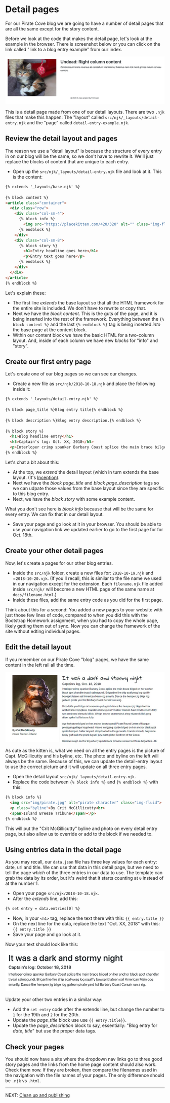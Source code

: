 # Detail pages

For our Pirate Cove blog we are going to have a number of detail pages that are all the same except for the story content.

Before we look at the code that makes the detail page, let's look at the example in the browser. There is screenshot below or you can click on the link called "link to a blog entry example" from our index.

![static page example](../images/static-detail-page-example.png)

This is a detail page made from one of our detail layouts. There are two `.njk` files that make this happen: The "layout" called `src/njk/_layouts/detail-entry.njk` and the "page" called `detail-entry-example.njk`.

## Review the detail layout and pages

The reason we use a "detail layout" is because the structure of every entry in on our blog will be the same, so we don't have to rewrite it. We'll just replace the blocks of content that are unique to each entry.

- Open up the `src/njk/_layouts/detail-entry.njk` file and look at it. This is the content:

```html
{% extends '_layouts/base.njk' %}

{% block content %}
<article class="container">
  <div class="row">
    <div class="col-sm-4">
      {% block info %}
        <img src="https://placekitten.com/420/320" alt="" class="img-fluid">
      {% endblock %}
    </div>
    <div class="col-sm-8">
      {% block story %}
        <h1>Entry headline goes here</h1>
        <p>Entry text goes here</p>
      {% endblock %}
    </div>
  </div>
</article>
{% endblock %}
```

Let's explain these:

- The first line _extends_ the base layout so that all the HTML framework for the entire site is included. We don't have to rewrite or copy that.
- Next we have the _block content_. This is the guts of the page, and it is being inserted into the rest of the framework. Everything between the `{% block content %}` and the last `{% endblock %}` tag is being inserted _into_ the base page at the content block.
- Within our content block we have the basic HTML for a two-column layout. And, inside of each column we have new _blocks_ for "info" and "story".

## Create our first entry page

Let's create one of our blog pages so we can see our changes.

- Create a new file as `src/njk/2018-10-18.njk` and place the following inside it:


```html
{% extends '_layouts/detail-entry.njk' %}

{% block page_title %}Blog entry title{% endblock %}

{% block description %}Blog entry description.{% endblock %}

{% block story %}
  <h1>Blog headline entry</h1>
  <h5>Captain's log: Oct. XX, 2018</h5>
  <p>Interloper crimp spanker Barbary Coast splice the main brace bilged on her anchor black spot chandler trysail salmagundi. Brigantine fire ship scallywag log squiffy bowsprit lateen sail American Main cog smartly. Dance the hempen jig bilge log galleon pirate yard list Barbary Coast Corsair run a rig.</p>
{% endblock %}
```

Let's chat a bit about this:

- At the top, we _extend_ the detail layout (which in turn extends the base layout. (It's [Inception](https://media.giphy.com/media/3GuP496Wrkos8/source.gif)).
- Next we have the _block page\_title_ and _block page\_description_ tags so we can udpate those values from the base layout since they are specific to this blog entry.
- Next, we have the _block story_ with some example content.

What you don't see here is _block info_ because that will be the same for every entry. We can fix that in our detail layout.

- Save your page and go look at it in your browser. You should be able to use your navigation link we updated earlier to go to the first page for for Oct. 18th.

## Create your other detail pages

Now, let's create a pages for our other blog entries.

- Inside the `src/njk` folder, create a new files for: `2018-10-19.njk` and =`2018-10-20.njk`. (If you'll recall, this is similar to the file name we used in our navigation except for the extension. Each `filename.njk` file added inside `src/njk/` will become a new HTML page of the same name at `docs/filename.html`.)
- Inside these files, add the same entry code as you did for the first page.

Think about this for a second: You added a new pages to your website with just those few lines of code, compared to when you did this with the Bootstrap Homework assignment, when you had to copy the whole page, likely getting them out of sync. Now you can change the framework of the site without edting individual pages.

## Edit the detail layout

If you remember on our Pirate Cove "blog" pages, we have the same content in the left rail all the time.

![static blog example](../images/static-blog-example.png)

As cute as the kitten is, what we need on all the entry pages is the picture of Capt. McGillicutty and his byline, etc. The photo and byline on the left will always be the same. Because of this, we can update the detail-entry layout to use the correct picture and it will update on all three entry pages.

- Open the detail layout `src/njk/_layouts/detail-entry.njk`.
- Replace the code between `{% block info %}` and `{% endblock %}` with this:

```html
{% block info %}
  <img src="img/pirate.jpg" alt="pirate character" class="img-fluid">
  <p class="byline">By Crit McGillicutty<br>
  <span>Island Breeze Tribune</span></p>
{% endblock %}
```

This will put the "Crit McGillicutty" byline and photo on every detail entry page, but also allow us to override or add to the block if we needed to.

## Using entries data in the detail page

As you may recall, our `data.json` file has three key values for each entry: date, url and title. We can use that data in this detail page, but we need to tell the page _which_ of the three entries in our data to use. The template can grab the data by its order, but it's weird that it starts counting at `0` instead of at the number 1.

- Open your page `src/njk/2018-10-18.njk`.
- After the _extends_ line, add this:

```html
{% set entry = data.entries[0] %}
```

- Now, in your `<h1>` tag, replace the text there with this: `{{ entry.title }}`
- On the next line for the data, replace the text "Oct. XX, 2018" with this: `{{ entry.title }}`
- Save your page and go look at it.

Now your text should look like this:

![blog entry 0](../images/static-blog-entry-0.png)

Update your other two entries in a similar way:

- Add the `set entry` code after the extends line, but change the number to `1` for the 19th and `2` for the 20th.
- Update the _page\_title_ block use use `{{ entry.title}}`.
- Update the _page\_description_ block to say, essentially: "Blog entry for _date_, _title_" but use the proper data tags.

## Check your pages

You should now have a site where the dropdown nav links go to three good story pages and the links from the home page content should also work. Check them now. If they are broken, then compare the filenames used in the navigation with the file names of your pages. The only difference should be `.njk` vs `.html`.

---

NEXT: [Clean up and publishing](static-05-publish.md)
